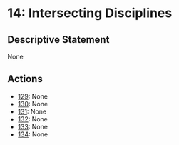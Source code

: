 # 14: Intersecting Disciplines

## Descriptive Statement

None

## Actions

- [129](/components/actions/129.md): None
- [130](/components/actions/130.md): None
- [131](/components/actions/131.md): None
- [132](/components/actions/132.md): None
- [133](/components/actions/133.md): None
- [134](/components/actions/134.md): None

